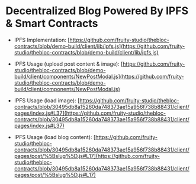 # Decentralized Blog Powered By IPFS & Smart Contracts

- IPFS Implementation: [https://github.com/fruity-studio/thebloc-contracts/blob/demo-build/client/lib/ipfs.js](https://github.com/fruity-studio/thebloc-contracts/blob/demo-build/client/lib/ipfs.js)

- IPFS Usage (upload post content & image): [https://github.com/fruity-studio/thebloc-contracts/blob/demo-build/client/components/NewPostModal.js](https://github.com/fruity-studio/thebloc-contracts/blob/demo-build/client/components/NewPostModal.js)

- IPFS Usage (load image): [https://github.com/fruity-studio/thebloc-contracts/blob/30495db8a15260da748373ae15a956f738b88431/client/pages/index.js#L37](https://github.com/fruity-studio/thebloc-contracts/blob/30495db8a15260da748373ae15a956f738b88431/client/pages/index.js#L37)

- IPFS Usage (load blog content): [https://github.com/fruity-studio/thebloc-contracts/blob/30495db8a15260da748373ae15a956f738b88431/client/pages/post/%5Bslug%5D.js#L17](https://github.com/fruity-studio/thebloc-contracts/blob/30495db8a15260da748373ae15a956f738b88431/client/pages/post/%5Bslug%5D.js#L17)